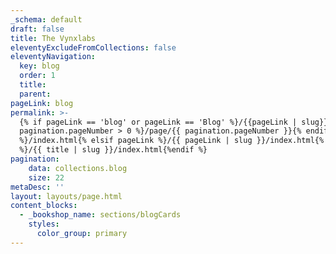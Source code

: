 ```yaml
---
_schema: default
draft: false
title: The Vynxlabs
eleventyExcludeFromCollections: false
eleventyNavigation:
  key: blog
  order: 1
  title:
  parent:
pageLink: blog
permalink: >-
  {% if pageLink == 'blog' or pageLink == 'Blog' %}/{{pageLink | slug}}{% if
  pagination.pageNumber > 0 %}/page/{{ pagination.pageNumber }}{% endif
  %}/index.html{% elsif pageLink %}/{{ pageLink | slug }}/index.html{% else
  %}/{{ title | slug }}/index.html{%endif %}
pagination:
    data: collections.blog
    size: 22
metaDesc: ''
layout: layouts/page.html
content_blocks:
  - _bookshop_name: sections/blogCards
    styles:
      color_group: primary
---
```

